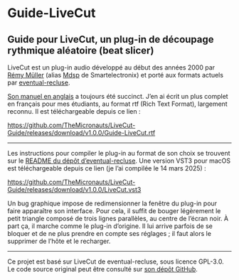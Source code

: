 # Guide-LiveCut
## Guide pour LiveCut, un plug-in de découpage rythmique aléatoire (beat slicer)

LiveCut est un plug-in audio développé au début des années 2000 par [Rémy Müller](https://github.com/remymuller) (alias [Mdsp](https://github.com/mdsp) de Smartelectronix) et porté aux formats actuels par [eventual-recluse](https://github.com/eventual-recluse).

[Son manuel en anglais](https://web.archive.org/web/20120611154114/http://mdsp.smartelectronix.com/doc/index.php/Livecut) a toujours été succinct. J’en ai écrit un plus complet en français pour mes étudiants, au format rtf (Rich Text Format), largement reconnu. Il est téléchargeable depuis ce lien :

https://github.com/TheMicronauts/LiveCut-Guide/releases/download/v1.0.0/Guide-LiveCut.rtf

---

Les instructions pour compiler le plug-in au format de son choix se trouvent sur le [README du dépôt d’eventual-recluse](https://github.com/eventual-recluse/LiveCut). Une version VST3 pour macOS est téléchargeable depuis ce lien (je l’ai compilée le 14 mars 2025) :

https://github.com/TheMicronauts/LiveCut-Guide/releases/download/v1.0.0/LiveCut.vst3

Un bug graphique impose de redimensionner la fenêtre du plug-in pour faire apparaître son interface. Pour cela, il suffit de bouger légèrement le petit triangle composé de trois lignes parallèles, au centre de l’écran noir. À part ça, il marche comme le plug-in d’origine. Il lui arrive parfois de se bloquer et de ne plus prendre en compte ses réglages ; il faut alors le supprimer de l’hôte et le recharger.

---

Ce projet est basé sur LiveCut de eventual-recluse, sous licence GPL-3.0.
Le code source original peut être consulté sur [son dépôt GitHub](https://github.com/eventual-recluse/LiveCut).
